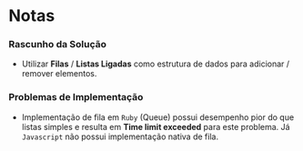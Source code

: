 # Notas

### Rascunho da Solução

- Utilizar **Filas** / **Listas Ligadas** como estrutura de dados para adicionar / remover elementos.

### Problemas de Implementação

- Implementação de fila em `Ruby` (Queue) possui desempenho pior do que listas simples e resulta em **Time limit exceeded** para este problema. Já `Javascript` não possui implementação nativa de fila.